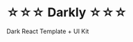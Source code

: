 # ☆☆☆ Darkly ☆☆☆
Dark React Template + UI Kit










































































































































